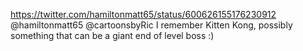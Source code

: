 https://twitter.com/hamiltonmatt65/status/600626155176230912 @hamiltonmatt65 @cartoonsbyRic I remember Kitten Kong, possibly something that can be a giant end of level boss :)